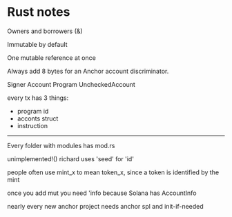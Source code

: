# Rust notes

Owners and borrowers (&)

Immutable by default

One mutable reference at once

Always add 8 bytes for an Anchor account discriminator.

Signer Account Program UncheckedAccount

every tx has 3 things:

- program id
- acconts struct
- instruction

---

Every folder with modules has mod.rs

unimplemented!()
richard uses 'seed' for 'id'

people often use mint_x to mean token_x, since a token is identified by the mint

once you add mut you need 'info
because Solana has AccountInfo

nearly every new anchor project needs anchor spl and init-if-needed
